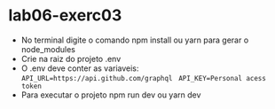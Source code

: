 # lab06-exerc03

- No terminal digite o comando npm install ou yarn para gerar o node_modules
- Crie na raiz do projeto .env
- O .env deve conter as variaveis:
``` API_URL=https://api.github.com/graphql```
``` API_KEY=Personal acess token```
- Para executar o projeto npm run dev ou yarn dev
